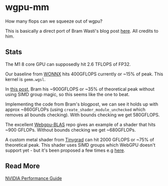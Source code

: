 # wgpu-mm

How many flops can we squeeze out of wgpu?

This is basically a direct port of Bram Wasti's blog post [here](https://jott.live/markdown/webgpu_safari).
All credits to him.

## Stats

The M1 8 core GPU can supposedly hit 2.6 TFLOPS of FP32.

Our baseline from [WONNX](https://github.com/webonnx/wonnx) hits 400GFLOPS currently or ~15% of peak. This kernel is `gemm.wgsl`.

In [this post](https://jott.live/markdown/m1_webgpu_perf), Bram his ~900GFLOPS or ~35% of theoretical peak without using SIMD
group magic, so this seems like the one to beat.

Implementing the code from Bram's blogpost, we can see it holds up with approx ~860GFLOPs (using `create_shader_module_unchecked` which removes all bounds checking). With bounds checking we get 580GFLOPS.

The excellent [Webgpu-BLAS](https://github.com/milhidaka/webgpu-blas) repo gives an example of a shader that hits ~900 GFLOPs. Without bounds checking we get ~680GFLOPs.

A custom metal shader from [Tinygrad](https://github.com/geohot/tinygrad) can
hit 2000 GFLOPS or ~75% of theoretical peak. This shader uses SIMD groups which
WebGPU doesn't support yet - but it's been proposed a few times e.g [here](https://github.com/gpuweb/gpuweb/issues/3950).

## Read More 

[NVIDIA Performance Guide](https://docs.nvidia.com/deeplearning/performance/dl-performance-gpu-background/index.html#gpu-perf)
